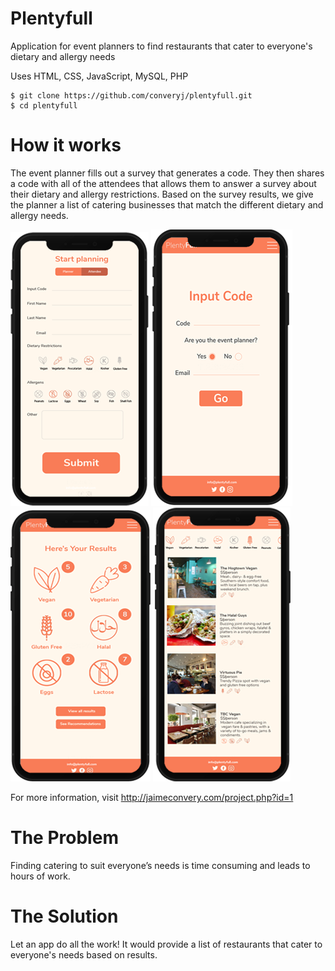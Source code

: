 # Plentyfull
Application for event planners to find restaurants that cater to everyone's dietary and allergy needs 

Uses HTML, CSS, JavaScript, MySQL, PHP

```
$ git clone https://github.com/converyj/plentyfull.git
$ cd plentyfull
```
# How it works
The event planner fills out a survey that generates a code. They then shares a code with all of the attendees that allows them to answer a survey about their dietary and allergy restrictions. Based on the survey results, we give the planner a list of catering businesses that match the different dietary and allergy needs.

![alt text](https://github.com/converyj/plentyfull/blob/dev/docs/images/plentyfull-survey-sm.png "Survey") 
![alt text](https://github.com/converyj/plentyfull/blob/dev/docs/images/plentyfull-inputcode-sm.png "Input Code")                   ![alt text](https://github.com/converyj/plentyfull/blob/dev/docs/images/plentyfull-results-sm.png "Survey Results")
![alt text](https://github.com/converyj/plentyfull/blob/dev/docs/images/plentyfull-restaurants-sm.png "Restaurant Results")

For more information, visit http://jaimeconvery.com/project.php?id=1

# The Problem
Finding catering to suit everyone’s needs is time consuming and leads to hours of work.

# The Solution
Let an app do all the work! It would provide a list of restaurants that cater to everyone's needs based on results.



